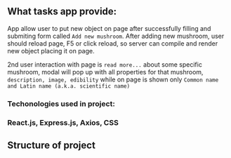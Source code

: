 ## What tasks app provide:
App allow user to put new object on page after successfully filling and submiting form called ``Add new mushroom``. After adding new mushroom, user should reload page, F5 or click reload, so server can compile and render new object placing it on page.

2nd user interaction with page is ``read more...`` about some specific mushroom, modal will pop up with all properties for that mushroom, ``description, image, edibility`` while on page is shown only ``Common name and Latin name (a.k.a. scientific name)``
### Techonologies used in project:
<h3>React.js, Express.js, Axios, CSS</h3>

## Structure of project


